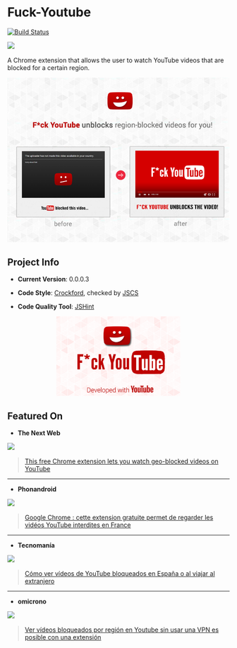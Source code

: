 # Fuck-Youtube 

[![Build Status](https://travis-ci.org/AlessandroFC15/Fuck-Youtube.svg?branch=master)](https://travis-ci.org/AlessandroFC15/Fuck-Youtube) 

<a href="https://chrome.google.com/webstore/detail/fck-youtube/mmbfionaddihoimkpiebodbgfmhjolkf"><img width="200" src="https://developer.chrome.com/webstore/images/ChromeWebStore_Badge_v2_206x58.png"></a>

A Chrome extension that allows the user to watch YouTube videos that are blocked for a certain region.

<p align="center">
  <img width="600" src="https://raw.githubusercontent.com/AlessandroFC15/Fuck-Youtube/master/assets/pictures/tiles/920x680/920x680.png">
</p>

## Project Info

- **Current Version**: 0.0.0.3

- **Code Style**: [Crockford](http://javascript.crockford.com/code.html), checked by [JSCS](http://jscs.info/)

- **Code Quality Tool**: [JSHint](http://jshint.com/about/)

<p align="center">
  <img height="180" src="https://github.com/AlessandroFC15/Fuck-Youtube/blob/master/assets/pictures/tiles/ideia4.png?raw=true">
</p>

## Featured On

- **The Next Web**

<a href="https://thenextweb.com/google/2017/11/29/chrome-google-youtube-region-video/"><img height="40" src="https://thenextweb.com/wp-content/themes/cyberdelia/assets/img/logo-tnw-white.svg"></a>

> <a href="https://thenextweb.com/google/2017/11/29/chrome-google-youtube-region-video/">This free Chrome extension lets you watch geo-blocked videos on YouTube</a>

-----

- **Phonandroid**

<a href="http://www.phonandroid.com/google-chrome-extension-gratuite-permet-regarder-videos-youtube-interdites-france.html/"><img height="40" src="https://pbs.twimg.com/profile_images/756458420652347392/A9jW0Qiy.jpg"></a>

> <a href="http://www.phonandroid.com/google-chrome-extension-gratuite-permet-regarder-videos-youtube-interdites-france.html">Google Chrome : cette extension gratuite permet de regarder les vidéos YouTube interdites en France</a>

-----

- **Tecnomanía**

<a href="https://tecnomania.com.ve/index.php/2017/11/29/como-ver-videos-de-youtube-bloqueados-en-espana-o-al-viajar-al-extranjero/"><img height="40" src="https://tecnomania.com.ve/wp-content/uploads/2017/07/tecnomania-logo-02.png"></a>

> <a href="https://tecnomania.com.ve/index.php/2017/11/29/como-ver-videos-de-youtube-bloqueados-en-espana-o-al-viajar-al-extranjero/">Cómo ver vídeos de YouTube bloqueados en España o al viajar al extranjero</a>

-----

- **omicrono**

<a href="http://omicrono.elespanol.com/2017/11/ver-videos-bloqueados-en-youtube/"><img height="40" src="http://omicrono.elespanol.com/wp-content/themes/Omicrono/images/logo.png"></a>

> <a href="http://omicrono.elespanol.com/2017/11/ver-videos-bloqueados-en-youtube/">Ver vídeos bloqueados por región en Youtube sin usar una VPN es posible con una extensión</a>



